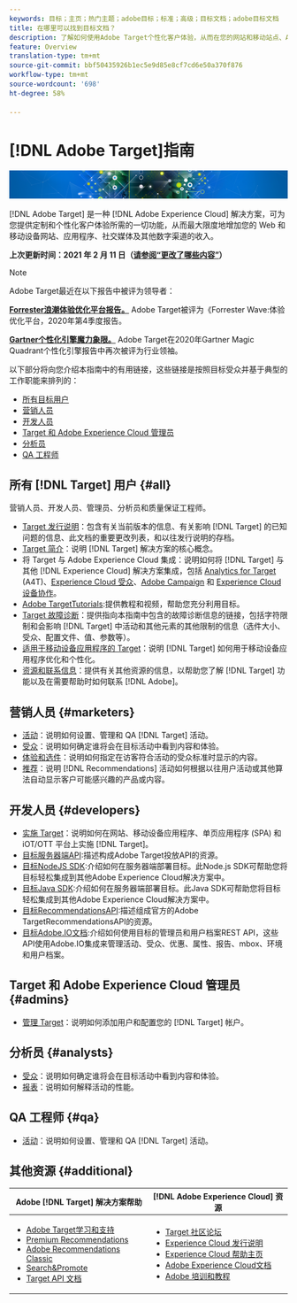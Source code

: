 ```yaml
---
keywords: 目标；主页；热门主题；adobe目标；标准；高级；目标文档；adobe目标文档
title: 在哪里可以找到目标文档？
description: 了解如何使用Adobe Target个性化客户体验，从而在您的网站和移动站点、App和其他数字渠道上最大化收入。
feature: Overview
translation-type: tm+mt
source-git-commit: bbf50435926b1ec5e9d85e8cf7cd6e50a370f876
workflow-type: tm+mt
source-wordcount: '698'
ht-degree: 58%

---
```



# [!DNL Adobe Target]指南

![横幅](assets/target-home-banner-simple.png)

[!DNL Adobe Target] 是一种 [!DNL Adobe Experience Cloud] 解决方案，可为您提供定制和个性化客户体验所需的一切功能，从而最大限度地增加您的 Web 和移动设备网站、应用程序、社交媒体及其他数字渠道的收入。

**上次更新时间：2021 年 2 月 11 日（[请参阅“更改了哪些内容”](r-release-notes/doc-change.md)）**

>[!NOTE]
>
>Adobe Target最近在以下报告中被评为领导者：
>
>**[Forrester浪潮体验优化平台报告。](https://blog.adobe.com/en/2020/11/24/adobe-named-leader-in-forrester-wave-report-experience-optimization-platforms.html)** Adobe Target被评为《Forrester Wave:体验优化平台，2020年第4季度报告。
>
>**[Gartner个性化引擎魔力象限。](https://theblog.adobe.com/adobe-again-named-leader-in-gartner-magic-quadrant-for-personalization-engines/)** Adobe Target在2020年Gartner Magic Quadrant个性化引擎报告中再次被评为行业领袖。

以下部分将向您介绍本指南中的有用链接，这些链接是按照目标受众并基于典型的工作职能来排列的：

- [所有目标用户](#all)
- [营销人员](#marketers)
- [开发人员](#developers)
- [Target 和 Adobe Experience Cloud 管理员](#admins)
- [分析员](#analysts)
- [QA 工程师](#qa)

## 所有 [!DNL Target] 用户 {#all}

营销人员、开发人员、管理员、分析员和质量保证工程师。

- [Target 发行说明](r-release-notes/release-notes.md)：包含有关当前版本的信息、有关影响 [!DNL Target] 的已知问题的信息、此文档的重要更改列表，和以往发行说明的存档。
- [Target 简介](c-intro/intro.md)：说明 [!DNL Target] 解决方案的核心概念。
- 将 Target 与 Adobe Experience Cloud 集成：说明如何将 [!DNL Target] 与其他 [!DNL Experience Cloud] 解决方案集成，包括 [Analytics for Target](/help/c-integrating-target-with-mac/a4t/a4t.md) (A4T)、[Experience Cloud 受众](/help/c-integrating-target-with-mac/mmp.md)、[Adobe Campaign](/help/c-integrating-target-with-mac/campaign-and-target.md) 和 [Experience Cloud 设备协作](/help/c-integrating-target-with-mac/experience-cloud-device-co-op.md)。
- [Adobe TargetTutorials](https://experienceleague.adobe.com/docs/target-learn/tutorials/overview.html):提供教程和视频，帮助您充分利用目标。
- [Target 故障诊断](r-troubleshooting-target/troubleshooting-target.md)：提供指向本指南中包含的故障诊断信息的链接，包括字符限制和会影响 [!DNL Target] 中活动和其他元素的其他限制的信息（选件大小、受众、配置文件、值、参数等）。
- [适用于移动设备应用程序的 Target](c-target-mobile-app/target-mobile-app.md)：说明 [!DNL Target] 如何用于移动设备应用程序优化和个性化。
- [资源和联系信息](cmp-resources-and-contact-information.md)：提供有关其他资源的信息，以帮助您了解 [!DNL Target] 功能以及在需要帮助时如何联系 [!DNL Adobe]。

## 营销人员 {#marketers}

- [活动](c-activities/activities.md)：说明如何设置、管理和 QA [!DNL Target] 活动。
- [受众](c-target/target.md)：说明如何确定谁将会在目标活动中看到内容和体验。
- [体验和选件](c-experiences/experiences.md)：说明如何指定在访客符合活动的受众标准时显示的内容。
- [推荐](c-recommendations/recommendations.md)：说明 [!DNL Recommendations] 活动如何根据以往用户活动或其他算法自动显示客户可能感兴趣的产品或内容。

## 开发人员  {#developers}

- [实施 Target](c-implementing-target/implementing-target.md)：说明如何在网站、移动设备应用程序、单页应用程序 (SPA) 和 iOT/OTT 平台上实施 [!DNL Target]。
- [目标服务器端API](https://developers.adobetarget.com/api/delivery-api/):描述构成Adobe Target投放API的资源。
- [目标NodeJS SDK](https://github.com/adobe/target-nodejs-sdk):介绍如何在服务器端部署目标。此Node.js SDK可帮助您将目标轻松集成到其他Adobe Experience Cloud解决方案中。
- [目标Java SDK](https://github.com/adobe/target-java-sdk):介绍如何在服务器端部署目标。此Java SDK可帮助您将目标轻松集成到其他Adobe Experience Cloud解决方案中。
- [目标RecommendationsAPI](https://developers.adobetarget.com/api/recommendations/):描述组成官方的Adobe TargetRecommendationsAPI的资源。
- [目标Adobe.IO文档](http://developers.adobetarget.com/api/#introduction):介绍如何使用目标的管理员和用户档案REST API，这些API使用Adobe.IO集成来管理活动、受众、优惠、属性、报告、mbox、环境和用户档案。

## Target 和 Adobe Experience Cloud 管理员 {#admins}

- [管理 Target](administrating-target/administrating-target.md)：说明如何添加用户和配置您的 [!DNL Target] 帐户。

## 分析员  {#analysts}

- [受众](c-target/target.md)：说明如何确定谁将会在目标活动中看到内容和体验。
- [报表](c-reports/reports.md)：说明如何解释活动的性能。

## QA 工程师  {#qa}

- [活动](c-activities/activities.md)：说明如何设置、管理和 QA [!DNL Target] 活动。

## 其他资源 {#additional}

| Adobe [!DNL Target] 解决方案帮助 | [!DNL Adobe Experience Cloud] 资源 |
|--- |--- |
| <ul><li>[Adobe Target学习和支持](https://helpx.adobe.com/cn/support/target.html)</li><li>[Premium Recommendations](c-recommendations/recommendations.md)</li><li>[Adobe Recommendations Classic](/help/assets/adobe-recommendations-classic.pdf)</li><li>[Search&amp;Promote](https://experienceleague.adobe.com/docs/search-promote/using/sp-home.html)</li><li>[Target API 文档](c-implementing-target/c-api-and-sdk-overview/api-and-sdk-overview.md)</li></ul> | <ul><li>[Target 社区论坛](https://forums.adobe.com/community/experience-cloud/marketing-cloud/target)</li><li>[Experience Cloud 发行说明](https://experienceleague.adobe.com/docs/release-notes/experience-cloud/current.html)</li><li>[Experience Cloud 帮助主页](https://helpx.adobe.com/support/experience-cloud.html)</li><li>[Adobe Experience Cloud文档](https://experienceleague.adobe.com/docs/experience-cloud/user-guides/home.html)</li><li>[Adobe 培训和教程](https://helpx.adobe.com/learning.html?promoid=KAUDK)</li></ul> |  |
